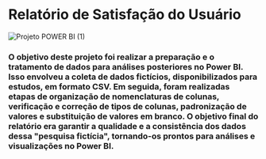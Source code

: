 # Relatório de Satisfação do Usuário

![Projeto POWER BI (1)](https://github.com/isabellasmou/relatorios-pbi/assets/103093965/0f3a1a86-bb1e-45a0-92ad-60961a77a054)

### O objetivo deste projeto foi realizar a preparação e o tratamento de dados para análises posteriores no Power BI. Isso envolveu a coleta de dados fictícios, disponibilizados para estudos, em formato CSV. Em seguida, foram realizadas etapas de organização de nomenclaturas de colunas, verificação e correção de tipos de colunas, padronização de valores e substituição de valores em branco. O objetivo final do relatório era garantir a qualidade e a consistência dos dados dessa "pesquisa fictícia", tornando-os prontos para análises e visualizações no Power BI.
